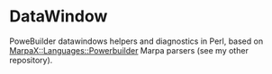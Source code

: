 DataWindow
==========

PoweBuilder datawindows helpers and diagnostics in Perl, based on [MarpaX::Languages::Powerbuilder](http://github.com/sebkirche/MarpaX-Languages-PowerBuilder) Marpa parsers (see my other repository).
